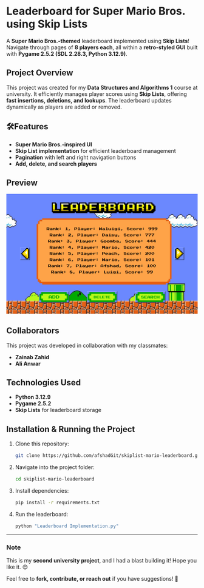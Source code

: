 # Leaderboard for Super Mario Bros. using Skip Lists

A **Super Mario Bros.-themed** leaderboard implemented using **Skip Lists**! Navigate through pages of **8 players each**, all within a **retro-styled GUI** built with **Pygame 2.5.2 (SDL 2.28.3, Python 3.12.9)**.

## Project Overview
This project was created for my **Data Structures and Algorithms 1** course at university. It efficiently manages player scores using **Skip Lists**, offering **fast insertions, deletions, and lookups**. The leaderboard updates dynamically as players are added or removed.

## 🛠Features
- **Super Mario Bros.-inspired UI**
- **Skip List implementation** for efficient leaderboard management
- **Pagination** with left and right navigation buttons
- **Add, delete, and search players**

## Preview
![Leaderboard Preview](DSA%20Project%20-%20Sample%20image.png)

## Collaborators
This project was developed in collaboration with my classmates:
- **Zainab Zahid**
- **Ali Anwar**

## Technologies Used
- **Python 3.12.9**
- **Pygame 2.5.2**
- **Skip Lists** for leaderboard storage

## Installation & Running the Project
1. Clone this repository:
   ```sh
   git clone https://github.com/afshadGit/skiplist-mario-leaderboard.git
   ```
2. Navigate into the project folder:
   ```sh
   cd skiplist-mario-leaderboard
   ```
3. Install dependencies:
   ```sh
   pip install -r requirements.txt
   ```
4. Run the leaderboard:
   ```sh
   python "Leaderboard Implementation.py"
   ```

---
### **Note**
This is my **second university project**, and I had a blast building it! Hope you like it. 😊

Feel free to **fork, contribute, or reach out** if you have suggestions! 🚀

